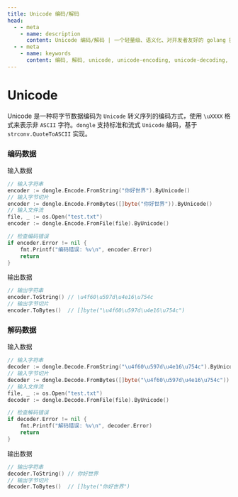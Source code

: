 ```yaml
---
title: Unicode 编码/解码
head:
  - - meta
    - name: description
      content: Unicode 编码/解码 | 一个轻量级、语义化、对开发者友好的 golang 密码库
  - - meta
    - name: keywords
      content: 编码, 解码, unicode, unicode-encoding, unicode-decoding, 转义序列, escape-sequence
---
```


# Unicode

Unicode 是一种将字节数据编码为 `Unicode` 转义序列的编码方式，使用 `\uXXXX` 格式来表示非 `ASCII` 字符。`dongle` 支持标准和流式 `Unicode` 编码，基于 `strconv.QuoteToASCII` 实现。

### 编码数据
输入数据

```go
// 输入字符串
encoder := dongle.Encode.FromString("你好世界").ByUnicode()
// 输入字节切片
encoder := dongle.Encode.FromBytes([]byte("你好世界")).ByUnicode()
// 输入文件流
file, _ := os.Open("test.txt")
encoder := dongle.Encode.FromFile(file).ByUnicode()

// 检查编码错误
if encoder.Error != nil {
    fmt.Printf("编码错误: %v\n", encoder.Error)
    return
}
```

输出数据

```go
// 输出字符串
encoder.ToString() // \u4f60\u597d\u4e16\u754c
// 输出字节切片
encoder.ToBytes()  // []byte("\u4f60\u597d\u4e16\u754c")
```

### 解码数据
输入数据

```go
// 输入字符串
decoder := dongle.Decode.FromString("\u4f60\u597d\u4e16\u754c").ByUnicode()
// 输入字节切片
decoder := dongle.Decode.FromBytes([]byte("\u4f60\u597d\u4e16\u754c")).ByUnicode()
// 输入文件流
file, _ := os.Open("test.txt")
decoder := dongle.Decode.FromFile(file).ByUnicode()

// 检查解码错误
if decoder.Error != nil {
    fmt.Printf("解码错误: %v\n", decoder.Error)
    return
}
```

输出数据

```go
// 输出字符串
decoder.ToString() // 你好世界
// 输出字节切片
decoder.ToBytes()  // []byte("你好世界")
```

